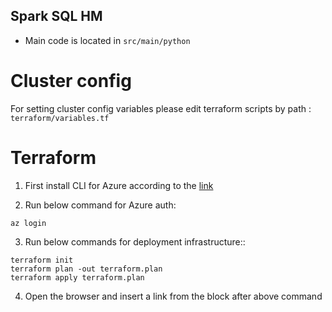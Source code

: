 ## Spark SQL HM

* Main code is located in `src/main/python`

# Cluster config

For setting cluster config variables please edit terraform scripts by path : `terraform/variables.tf`

# Terraform

1) First install CLI for Azure according to the [link](https://docs.microsoft.com/en-us/cli/azure/install-azure-cli)

2) Run below command for Azure auth: 
```
az login
```
3) Run below commands for deployment infrastructure::
```
terraform init
terraform plan -out terraform.plan
terraform apply terraform.plan
```
4) Open the browser and insert a link from the block after above command


